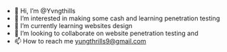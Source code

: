 - 👋 Hi, I’m @Yvngthills
- 👀 I’m interested in making some cash and learning penetration testing 
- 🌱 I’m currently learning websites design
- 💞️ I’m looking to collaborate on website penetration testing and 
- 📫 How to reach me yungthrills9@gmail.com

<!---
Yvngthills/Yvngthills is a ✨ special ✨ repository because its `README.md` (this file) appears on your GitHub profile.
You can click the Preview link to take a look at your changes.
--->
